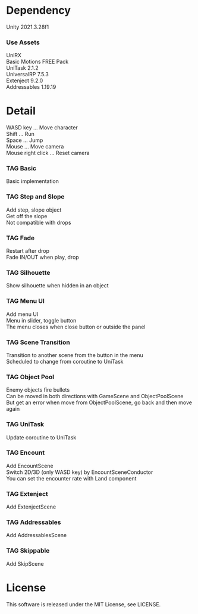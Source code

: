 # Dependency
Unity 2021.3.28f1

### Use Assets
UniRX  
Basic Motions FREE Pack  
UniTask 2.1.2  
UniversalRP 7.5.3  
Extenject 9.2.0  
Addressables 1.19.19

# Detail
WASD key ... Move character  
Shift ... Run  
Space ... Jump  
Mouse ... Move camera  
Mouse right click ... Reset camera

### TAG Basic
Basic implementation

### TAG Step and Slope
Add step, slope object  
Get off the slope  
Not compatible with drops

### TAG Fade
Restart after drop  
Fade IN/OUT when play, drop

### TAG Silhouette
Show silhouette when hidden in an object

### TAG Menu UI
Add menu UI  
Menu in slider, toggle button  
The menu closes when close button or outside the panel

### TAG Scene Transition
Transition to another scene from the button in the menu  
Scheduled to change from coroutine to UniTask

### TAG Object Pool
Enemy objects fire bullets  
Can be moved in both directions with GameScene and ObjectPoolScene  
But get an error when move from ObjectPoolScene, go back and then move again

### TAG UniTask
Update coroutine to UniTask

### TAG Encount
Add EncountScene  
Switch 2D/3D (only WASD key) by EncountSceneConductor  
You can set the encounter rate with Land component

### TAG Extenject
Add ExtenjectScene

### TAG Addressables
Add AddressablesScene

### TAG Skippable
Add SkipScene

# License
This software is released under the MIT License, see LICENSE.
